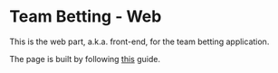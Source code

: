 # Team Betting - Web

This is the web part, a.k.a. front-end, for the team betting application.

The page is built by following
[this](https://www.taniarascia.com/using-react-router-spa/) guide.
